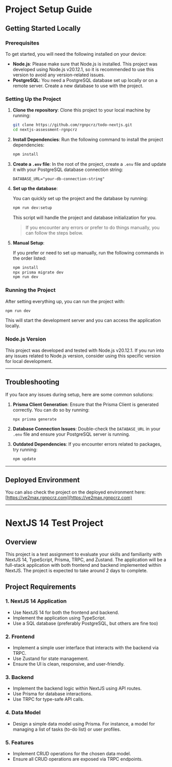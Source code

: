 # Project Setup Guide

## Getting Started Locally

### Prerequisites

To get started, you will need the following installed on your device:

- **Node.js**: Please make sure that Node.js is installed. This project was developed using Node.js v20.12.1, so it is recommended to use this version to avoid any version-related issues.
- **PostgreSQL**: You need a PostgreSQL database set up locally or on a remote server. Create a new database to use with the project.

### Setting Up the Project

1. **Clone the repository**:
   Clone this project to your local machine by running:

   ```bash
   git clone https://github.com/rgnpcrz/todo-nextjs.git
   cd nextjs-assessment-rgnpcrz
   ```

2. **Install Dependencies**:
   Run the following command to install the project dependencies:

   ```bash
   npm install
   ```

3. **Create a `.env` file**:
   In the root of the project, create a `.env` file and update it with your PostgreSQL database connection string:

   ```env
   DATABASE_URL="your-db-connection-string"
   ```

4. **Set up the database**:

   You can quickly set up the project and the database by running:

   ```bash
   npm run dev:setup
   ```

   This script will handle the project and database initialization for you.

   > If you encounter any errors or prefer to do things manually, you can follow the steps below.

5. **Manual Setup**:

   If you prefer or need to set up manually, run the following commands in the order listed:

   ```bash
   npm install
   npx prisma migrate dev
   npm run dev
   ```

### Running the Project

After setting everything up, you can run the project with:

```bash
npm run dev
```

This will start the development server and you can access the application locally.

### Node.js Version

This project was developed and tested with Node.js v20.12.1. If you run into any issues related to Node.js version, consider using this specific version for local development.

---

## Troubleshooting

If you face any issues during setup, here are some common solutions:

1. **Prisma Client Generation**:
   Ensure that the Prisma Client is generated correctly. You can do so by running:

   ```bash
   npx prisma generate
   ```

2. **Database Connection Issues**:
   Double-check the `DATABASE_URL` in your `.env` file and ensure your PostgreSQL server is running.

3. **Outdated Dependencies**:
   If you encounter errors related to packages, try running:

   ```bash
   npm update
   ```

---

## Deployed Environment

You can also check the project on the deployed environment here: [https://ve2max.rgnpcrz.com](https://ve2max.rgnpcrz.com)

---

# NextJS 14 Test Project

## Overview

This project is a test assignment to evaluate your skills and familiarity with NextJS 14, TypeScript, Prisma, TRPC, and Zustand. The application will be a full-stack application with both frontend and backend implemented within NextJS. The project is expected to take around 2 days to complete.

## Project Requirements

### 1. NextJS 14 Application

- Use NextJS 14 for both the frontend and backend.
- Implement the application using TypeScript.
- Use a SQL database (preferably PostgreSQL, but others are fine too)

### 2. Frontend

- Implement a simple user interface that interacts with the backend via TRPC.
- Use Zustand for state management.
- Ensure the UI is clean, responsive, and user-friendly.

### 3. Backend

- Implement the backend logic within NextJS using API routes.
- Use Prisma for database interactions.
- Use TRPC for type-safe API calls.

### 4. Data Model

- Design a simple data model using Prisma. For instance, a model for managing a list of tasks (to-do list) or user profiles.

### 5. Features

- Implement CRUD operations for the chosen data model.
- Ensure all CRUD operations are exposed via TRPC endpoints.
